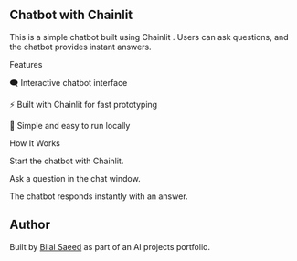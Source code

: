 ## **Chatbot with Chainlit**


This is a simple chatbot built using Chainlit
.
Users can ask questions, and the chatbot provides instant answers.

Features

🗨️ Interactive chatbot interface

⚡ Built with Chainlit for fast prototyping

🎯 Simple and easy to run locally

How It Works

Start the chatbot with Chainlit.

Ask a question in the chat window.

The chatbot responds instantly with an answer.

## Author
Built by [Bilal Saeed](https://github.com/BilalSaeed1234) as part of an AI projects portfolio.